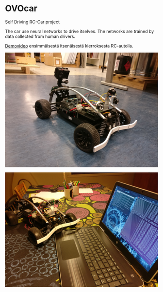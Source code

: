 # OVOcar
Self Driving RC-Car project

The car use neural networks to drive itselves. The networks are trained by data collected from human drivers. 


[Demovideo](https://youtu.be/VrIPLOlj_ps) ensimmäisestä itsenäisestä kierroksesta RC-autolla.

![OVOcar](/OVO_car_1.jpg)

![OVOcar](/OVO_car_2.jpg)
